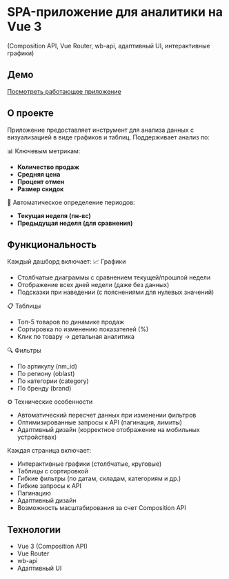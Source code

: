 # SPA-приложение для аналитики на Vue 3  
(Composition API, Vue Router, wb-api, адаптивный UI, интерактивные графики)  

## Демо  
[Посмотреть работающее приложение](https://spa-analytics2.vercel.app/)  

## О проекте  
Приложение предоставляет инструмент для анализа данных с визуализацией в виде графиков и таблиц. Поддерживает анализ по: 

📊 Ключевым метрикам:
- **Количество продаж**
- **Средняя цена**  
- **Процент отмен**
- **Размер скидок**

📅 Автоматическое определение периодов:
- **Текущая неделя (пн-вс)**
- **Предыдущая неделя (для сравнения)**

## Функциональность  
Каждый дашборд включает:
📈 Графики
- Столбчатые диаграммы с сравнением текущей/прошлой недели
- Отображение всех дней недели (даже без данных)
- Подсказки при наведении (с пояснениями для нулевых значений)

📋 Таблицы
- Топ-5 товаров по динамике продаж
- Сортировка по изменению показателей (%)
- Клик по товару → детальная аналитика

🔍 Фильтры
- По артикулу (nm_id)
- По региону (oblast)
- По категории (category)
- По бренду (brand)

⚙ Технические особенности
- Автоматический пересчет данных при изменении фильтров
- Оптимизированные запросы к API (пагинация, лимиты)
- Адаптивный дизайн (корректное отображение на мобильных устройствах)

Каждая страница включает:  
- Интерактивные графики (столбчатые, круговые)  
- Таблицы с сортировкой  
- Гибкие фильтры (по датам, складам, категориям и др.)  
- Гибкие запросы к API  
- Пагинацию  
- Адаптивный дизайн  
- Возможность масштабирования за счет Composition API  

## Технологии  
- Vue 3 (Composition API)  
- Vue Router  
- wb-api  
- Адаптивный UI 
